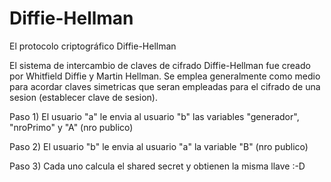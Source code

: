 # Diffie-Hellman
El protocolo criptográfico Diffie-Hellman


El sistema de intercambio de claves de cifrado Diffie-Hellman fue creado por Whitfield Diffie y Martin Hellman. Se emplea 
generalmente como medio para acordar claves simetricas que seran empleadas para el cifrado de una sesion (establecer clave 
de sesion).


Paso 1) El usuario "a" le envia al usuario "b" las variables "generador", "nroPrimo" y "A" (nro publico)

Paso 2) El usuario "b" le envia al usuario "a" la variable "B" (nro publico)

Paso 3) Cada uno calcula el shared secret y obtienen la misma llave 
:-D


